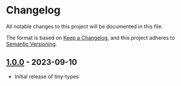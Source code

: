 # Changelog

All notable changes to this project will be documented in this file.

The format is based on [Keep a Changelog](https://keepachangelog.com/en/1.0.0/),
and this project adheres to [Semantic Versioning](https://semver.org/spec/v2.0.0.html).

## [1.0.0] - 2023-09-10

* Initial release of tiny-types

[1.0.0]: https://github.com/ToastShaman/tiny-types/releases/tag/v1.0.0
